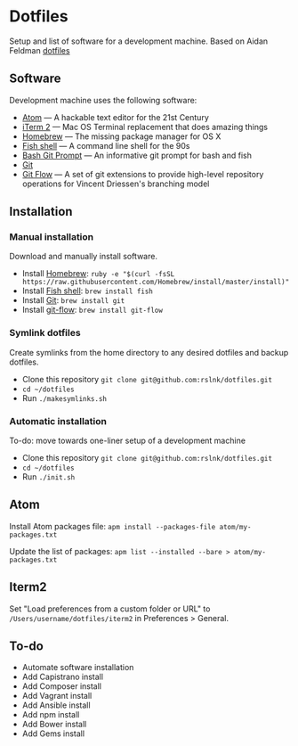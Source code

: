 # Dotfiles

Setup and list of software for a development machine.
Based on Aidan Feldman [dotfiles](https://github.com/afeld/dotfiles)

## Software

Development machine uses the following software:

* [Atom](https://atom.io) — A hackable text editor for the 21st Century
* [iTerm 2](https://www.iterm2.com) — Mac OS Terminal replacement that does amazing things
* [Homebrew](http://brew.sh) — The missing package manager for OS X
* [Fish shell](https://github.com/fish-shell/fish-shell) — A command line shell for the 90s
* [Bash Git Prompt](https://github.com/magicmonty/bash-git-prompt) — An informative git prompt for bash and fish
* [Git](http://git-scm.com)
* [Git Flow](http://danielkummer.github.io/git-flow-cheatsheet) — A set of git extensions to provide high-level repository operations for Vincent Driessen's branching model

## Installation

### Manual installation

Download and manually install software.

* Install [Homebrew](http://brew.sh): `ruby -e "$(curl -fsSL https://raw.githubusercontent.com/Homebrew/install/master/install)"`
* Install [Fish shell](https://github.com/fish-shell/fish-shell): `brew install fish`
* Install [Git](http://git-scm.com/downloads): `brew install git`
* Install [git-flow](http://danielkummer.github.io/git-flow-cheatsheet): `brew install git-flow`

### Symlink dotfiles

Create symlinks from the home directory to any desired dotfiles and backup dotfiles.

* Clone this repository `git clone git@github.com:rslnk/dotfiles.git`
* `cd ~/dotfiles`
* Run `./makesymlinks.sh`

### Automatic installation

To-do: move towards one-liner setup of a development machine

* Clone this repository `git clone git@github.com:rslnk/dotfiles.git`
* `cd ~/dotfiles`
* Run `./init.sh`

## Atom

Install Atom packages file:
`apm install --packages-file atom/my-packages.txt`

Update the list of packages:
`apm list --installed --bare > atom/my-packages.txt`

## Iterm2

Set "Load preferences from a custom folder or URL" to `/Users/username/dotfiles/iterm2` in Preferences > General.

## To-do

* Automate software installation
* Add Capistrano install
* Add Composer install
* Add Vagrant install
* Add Ansible install
* Add npm install
* Add Bower install
* Add Gems install